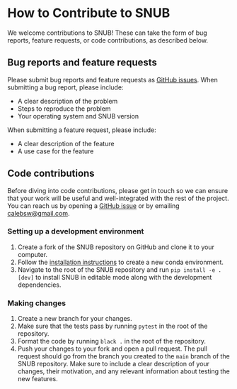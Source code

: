 # How to Contribute to SNUB

We welcome contributions to SNUB! These can take the form of bug reports, feature requests, or code contributions, as described below.

## Bug reports and feature requests

Please submit bug reports and feature requests as [GitHub issues](https://github.com/calebweinreb/SNUB/issues/new). When submitting a bug report, please include:

- A clear description of the problem
- Steps to reproduce the problem
- Your operating system and SNUB version

When submitting a feature request, please include:

- A clear description of the feature
- A use case for the feature

## Code contributions

Before diving into code contributions, please get in touch so we can ensure that your work will be useful and well-integrated with the rest of the project. You can reach us by opening a [GitHub issue](https://github.com/calebweinreb/SNUB/issues/new) or by emailing calebsw@gmail.com.

### Setting up a development environment

1. Create a fork of the SNUB repository on GitHub and clone it to your computer.
2. Follow the [installation instructions](https://snub.readthedocs.io/en/latest/install.html) to create a new conda environment.
3. Navigate to the root of the SNUB repository and run `pip install -e .[dev]` to install SNUB in editable mode along with the development dependencies.

### Making changes

1. Create a new branch for your changes.
2. Make sure that the tests pass by running `pytest` in the root of the repository.
3. Format the code by running `black .` in the root of the repository.
4. Push your changes to your fork and open a pull request. The pull request should go from the branch you created to the `main` branch of the SNUB repository. Make sure to include a clear description of your changes, their motivation, and any relevant information about testing the new features.

